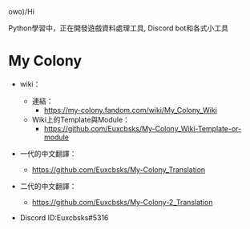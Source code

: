 owo)/Hi

Python學習中，正在開發遊戲資料處理工具, Discord bot和各式小工具

# My Colony
* wiki：
  * 連結：
    * https://my-colony.fandom.com/wiki/My_Colony_Wiki
  * Wiki上的Template與Module：
    * https://github.com/Euxcbsks/My-Colony_Wiki-Template-or-module
* 一代的中文翻譯：
  * https://github.com/Euxcbsks/My-Colony_Translation
* 二代的中文翻譯：
  * https://github.com/Euxcbsks/My-Colony-2_Translation

* Discord ID:Euxcbsks#5316
